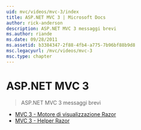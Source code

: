 ```yaml
---
uid: mvc/videos/mvc-3/index
title: ASP.NET MVC 3 | Microsoft Docs
author: rick-anderson
description: ASP.NET MVC 3 messaggi brevi
ms.author: riande
ms.date: 09/28/2011
ms.assetid: b3384347-2f88-4fb4-a775-7b96bf88b9d8
msc.legacyurl: /mvc/videos/mvc-3
msc.type: chapter
---
```

<a name="aspnet-mvc-3"></a>ASP.NET MVC 3
====================
> ASP.NET MVC 3 messaggi brevi


- [MVC 3 - Motore di visualizzazione Razor](mvc-3-razor-view-engine.md)
- [MVC 3 - Helper Razor](mvc-3-razor-helpers.md)
